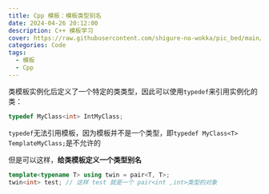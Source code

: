 ```yaml
---
title: Cpp 模板：模板类型别名
date: 2024-04-26 20:12:00
description: C++ 模板学习
cover: https://raw.githubusercontent.com/shigure-no-wokka/pic_bed/main/imgs/family_code.jpg
categories: Code
tags:
  - 模板
  - Cpp
---
```


类模板实例化后定义了一个特定的类类型，因此可以使用`typedef`来引用实例化的类：

```cpp
typedef MyClass<int> IntMyClass;
```

`typedef`无法引用模板，因为模板并不是一个类型，即`typedef MyClass<T> TemplateMyClass;`是不允许的

但是可以这样，**给类模板定义一个类型别名**

```cpp
template<typename T> using twin = pair<T, T>;
twin<int> test; // 这样 test 就是一个 pair<int ,int>类型的对象
```




